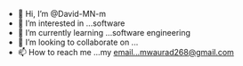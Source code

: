 - 👋 Hi, I’m @David-MN-m
- 👀 I’m interested in ...software 
- 🌱 I’m currently learning ...software engineering 
- 💞️ I’m looking to collaborate on ...
- 📫 How to reach me ...my email...mwaurad268@gmail.com

<!---
David-MN-m/David-MN-m is a ✨ special ✨ repository because its `README.md` (this file) appears on your GitHub profile.
You can click the Preview link to take a look at your changes.
--->
